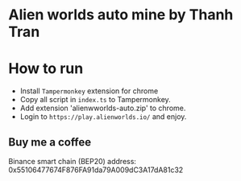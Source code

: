 # Alien worlds auto mine by Thanh Tran

# How to run
- Install `Tampermonkey` extension for chrome
- Copy all script in `index.ts` to Tampermonkey.
- Add extension 'alienwworlds-auto.zip' to chrome.
- Login to `https://play.alienworlds.io/` and enjoy.


## Buy me a coffee
Binance smart chain (BEP20) address: 0x55106477674F876FA91da79A009dC3A17dA81c32
